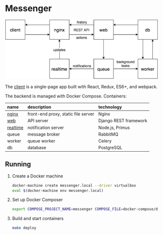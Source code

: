 # Messenger

![Architecture Overview](./docs/architecture.png)

The [client](web/client/client) is a single-page app built with React, Redux,
ES6+, and webpack.

The backend is managed with Docker Compose. Containers:

| name                 | description                         | technology            |
|:-------------------- |:----------------------------------- |:--------------------- |
| [nginx](nginx)       | front-end proxy, static file server | Nginx                 |
| [web](web)           | API server                          | Django REST framework |
| [realtime](realtime) | notification server                 | Node.js, Primus       |
| queue                | message broker                      | RabbitMQ              |
| worker               | queue worker                        | Celery                |
| db                   | database                            | PostgreSQL            |

## Running

1. Create a Docker machine
   ```sh
   docker-machine create messenger.local --driver virtualbox
   eval $(docker-machine env messenger.local)
   ```

2. Set up Docker Composer
   ```sh
   export COMPOSE_PROJECT_NAME=messenger COMPOSE_FILE=docker-compose/development.yml
   ```

3. Build and start containers
   ```sh
   make deploy
   ```
